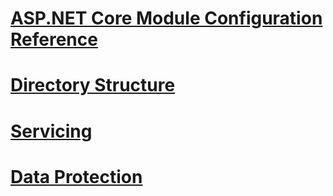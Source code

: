 # [ASP.NET Core Module Configuration Reference](aspnet-core-module.md)
# [Directory Structure](directory-structure.md)
# [Servicing](servicing.md)
# [Data Protection](dataprotection.md)
